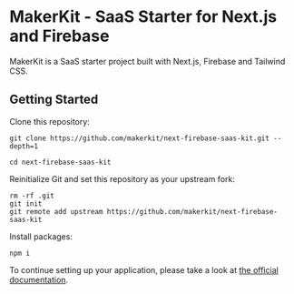# MakerKit - SaaS Starter for Next.js and Firebase

MakerKit is a SaaS starter project built with Next.js, Firebase and Tailwind 
CSS.

## Getting Started

Clone this repository:

```
git clone https://github.com/makerkit/next-firebase-saas-kit.git --depth=1
```

```
cd next-firebase-saas-kit
```

Reinitialize Git and set this repository as your upstream fork:

```
rm -rf .git
git init
git remote add upstream https://github.com/makerkit/next-firebase-saas-kit
```

Install packages:

```
npm i
```

To continue setting up your application, please take a look at [the official 
documentation](https://makerkit.dev/docs/setting-up-firebase).
